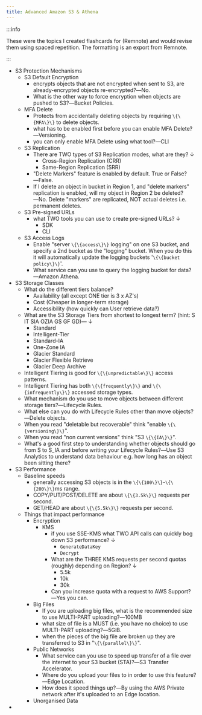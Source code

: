 ```yaml
---
title: Advanced Amazon S3 & Athena
---
```


:::info

These were the topics I created flashcards for (Remnote) and would revise them using spaced repetition. The formatting is an export from Remnote.

:::

- S3 Protection Mechanisms
  - S3 Default Encryption
    - encrypts objects that are not encrypted when sent to S3, are already-encrypted objects re-encrypted?―No.
    - What is the other way to force encryption when objects are pushed to S3?―Bucket Policies.
  - MFA Delete
    - Protects from accidentally deleting objects by requiring `\{\{MFA\}\}` to delete objects.
    - what has to be enabled first before you can enable MFA Delete?―Versioning.
    - you can only enable MFA Delete using what tool?―CLI
  - S3 Replication
    - There are TWO types of S3 Replication modes, what are they? ↓
      - Cross-Region Replication (CRR)
      - Same-Region Replication (SRR)
    - "Delete Markers" feature is enabled by default. True or False?―False.
    - If I delete an object in bucket in Region 1, and "delete markers" replication is enabled, will my object in Region 2 be deleted?―No. Delete "markers" are replicated, NOT actual deletes i.e. permanent deletes.
  - S3 Pre-signed URLs
    - what TWO tools you can use to create pre-signed URLs? ↓
      - SDK
      - CLI
  - S3 Access Logs
    - Enable "server `\{\{access\}\}` logging" on one S3 bucket, and specify a 2nd bucket as the "logging" bucket. When you do this it will automatically update the logging buckets '`\{\{bucket policy\}\}`'.
    - What service can you use to query the logging bucket for data?―Amazon Athena.
- S3 Storage Classes
  - What do the different tiers balance?
    - Availability  (all except ONE tier is 3 x AZ's)
    - Cost (Cheaper in longer-term storage)
    - Accessibility (how quickly can User retrieve data?)
  - What are the S3 Storage Tiers from shortest to longest term? (hint: S IT SIA OZIA GS GF GD)― ↓
    - Standard
    - Intelligent-Tier
    - Standard-IA
    - One-Zone IA
    - Glacier Standard
    - Glacier Flexible Retrieve
    - Glacier Deep Archive
  - Intelligent Tiering is good for `\{\{unpredictable\}\}` access patterns.
  - Intelligent Tiering has both `\{\{frequently\}\}` and `\{\{infrequently\}\}` accessed storage types.
  - What mechanism do you use to move objects between different storage tiers?―Lifecycle Rules.
  - What else can you do with Lifecycle Rules other than move objects?―Delete objects.
  - When you read "deletable but recoverable" think "enable `\{\{versioning\}\}`".
  - When you read "non current versions" think "S3 `\{\{IA\}\}`".
  - What's a good first step to understanding whether objects should go from S to S_IA and before writing your Lifecycle Rules?―Use S3 Analytics to understand data behaviour e.g. how long has an object been sitting there?
- S3 Performance
  - Baseline speeds
    - generally accessing S3 objects is in the `\{\{100\}\}`-`\{\{200\}\}`ms range.
    - COPY/PUT/POST/DELETE are about `\{\{3.5k\}\}` requests per second.
    - GET/HEAD are about `\{\{5.5k\}\}` requests per second.
  - Things that impact performance
    - Encryption
      - KMS
        - if you use SSE-KMS what TWO API calls can quickly bog down S3 performance? ↓
          - `GenerateDataKey`
          - `Decrypt`
        - What are the THREE KMS requests per second quotas (roughly) depending on Region? ↓
          - 5.5k
          - 10k
          - 30k
        - Can you increase quota with a request to AWS Support?―Yes you can.
    - Big Files
      - If you are uploading big files, what is the recommended size to use MULTI-PART uploading?―100MB
      - what size of file is a MUST (i.e. you have no choice) to use MULTI-PART uploading?―5GiB.
      - when the pieces of the big file are broken up they are transferred to S3 in "`\{\{parallel\}\}`".
    - Public Networks
      - What service can you use to speed up transfer of a file over the internet to your S3 bucket (STA)?―S3 Transfer Accelerator.
      - Where do you upload your files to in order to use this feature?―Edge Location.
      - How does it speed things up?―By using the AWS Private network after it's uploaded to an Edge location.
    - Unorganised Data
-
